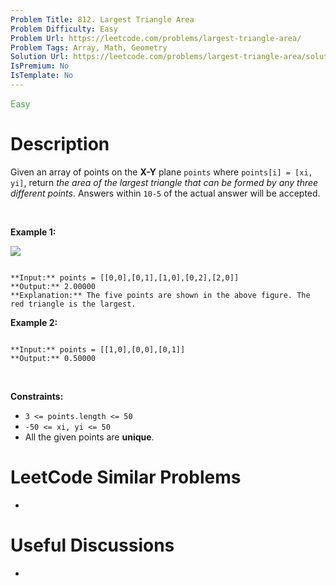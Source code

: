 ```yaml
---
Problem Title: 812. Largest Triangle Area
Problem Difficulty: Easy
Problem Url: https://leetcode.com/problems/largest-triangle-area/
Problem Tags: Array, Math, Geometry
Solution Url: https://leetcode.com/problems/largest-triangle-area/solution/
IsPremium: No
IsTemplate: No
---
```


<span style="color: rgb(67, 160, 71);">Easy</span>

# Description

Given an array of points on the **X-Y** plane `points` where `points[i] = [xi, yi]`, return *the area of the largest triangle that can be formed by any three different points*. Answers within `10-5` of the actual answer will be accepted.


 


**Example 1:**


![](https://s3-lc-upload.s3.amazonaws.com/uploads/2018/04/04/1027.png)

```

**Input:** points = [[0,0],[0,1],[1,0],[0,2],[2,0]]
**Output:** 2.00000
**Explanation:** The five points are shown in the above figure. The red triangle is the largest.

```

**Example 2:**



```

**Input:** points = [[1,0],[0,0],[0,1]]
**Output:** 0.50000

```

 


**Constraints:**


* `3 <= points.length <= 50`
* `-50 <= xi, yi <= 50`
* All the given points are **unique**.




# LeetCode Similar Problems

- []()

# Useful Discussions

- []()
